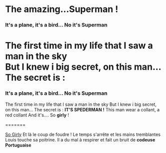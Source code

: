 # The amazing...Superman !


### It's a plane, it's a bird... No it's Superman <br />
The first time in my life that I saw a man in the sky <br />
But I knew i big secret, on this man... The secret is :<br />
=======
### It's a plane, it's a bird... No it's Superman
The first time in my life that I saw a man in the sky
But I knew i big secret, on this man... The secret is :
**IT'S SPEDERMAN !**
This man wear a collant, a red collant
And it's.... So __girly__ !  

=======

[So Girly](https://media.giphy.com/media/13CoXDiaCcCoyk/giphy.gif) Et là le coup de foudre ! 
Le temps s'arrête et les mains tremblantes Louis touche sa poitrine. 
Il a du mal à respirer et fait un bruit de **codeuse Portuguaise**

